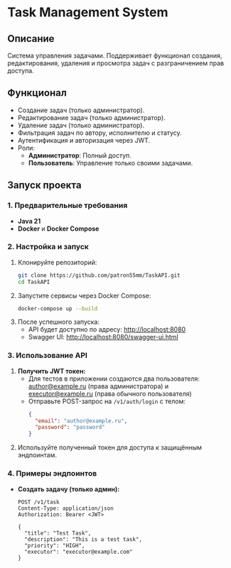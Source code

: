 # Task Management System

## Описание

Система управления задачами. Поддерживает функционал создания, редактирования, удаления и 
просмотра задач с разграничением прав доступа.

## Функционал

- Создание задач (только администратор).
- Редактирование задач (только администратор).
- Удаление задач (только администратор).
- Фильтрация задач по автору, исполнителю и статусу.
- Аутентификация и авторизация через JWT.
- Роли:
    - **Администратор**: Полный доступ.
    - **Пользователь**: Управление только своими задачами.

## Запуск проекта

### 1. Предварительные требования

- **Java 21**
- **Docker** и **Docker Compose**

### 2. Настройка и запуск

1. Клонируйте репозиторий:
    ```bash
    git clone https://github.com/patron55mm/TaskAPI.git
    cd TaskAPI
    ```
2. Запустите сервисы через Docker Compose:
    ```bash
    docker-compose up --build
    ```
3. После успешного запуска:
    - API будет доступно по адресу: [http://localhost:8080](http://localhost:8080)
    - Swagger UI: [http://localhost:8080/swagger-ui.html](http://localhost:8080/swagger-ui.html)

### 3. Использование API

1. **Получить JWT токен:**
    - Для тестов в приложении создаются два пользователя: author@example.ru (права администратора) и executor@example.ru (права обычного пользователя)
    - Отправьте POST-запрос на `/v1/auth/login` с телом:
      ```json
      {
        "email": "author@example.ru",
        "password": "password"
      }
      ```
2. Используйте полученный токен для доступа к защищённым эндпоинтам.

### 4. Примеры эндпоинтов

- **Создать задачу (только админ):**
  ```http
  POST /v1/task
  Content-Type: application/json
  Authorization: Bearer <JWT>
  
  {
    "title": "Test Task",
    "description": "This is a test task",
    "priority": "HIGH",
    "executor": "executor@example.com"
  }